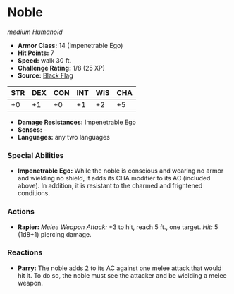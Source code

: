 # Noble

*medium* *Humanoid*

- **Armor Class:** 14 (Impenetrable Ego)
- **Hit Points:** 7 
- **Speed:** walk 30 ft.
- **Challenge Rating:** 1/8 (25 XP)
- **Source:** [Black Flag](https://koboldpress.com/kpstore/product/tovrpg-pg-mv/)

| STR | DEX | CON | INT | WIS | CHA |
| --- | --- | --- | --- | --- | --- |
| +0 | +1 | +0 | +1 | +2 | +5 |

- **Damage Resistances:** Impenetrable Ego
- **Senses:** -
- **Languages:** any two languages

### Special Abilities

- **Impenetrable Ego:** While the noble is conscious and wearing no armor and wielding no shield, it adds its CHA modifier to its AC (included above). In addition, it is resistant to the charmed and frightened conditions.

### Actions

- **Rapier:** _Melee Weapon Attack:_ +3 to hit, reach 5 ft., one target. _Hit:_ 5 (1d8+1) piercing damage.

### Reactions

- **Parry:** The noble adds 2 to its AC against one melee attack that would hit it. To do so, the noble must see the attacker and be wielding a melee weapon.
